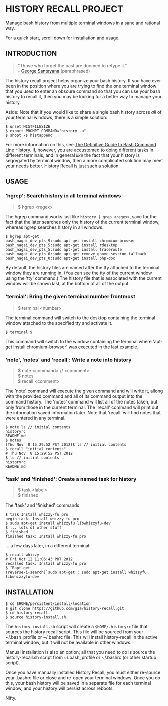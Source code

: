 HISTORY RECALL PROJECT
======================

Manage bash history from multiple terminal windows in a sane and
rational way.

For a quick start, scroll down for installation and usage.


INTRODUCTION
------------

> "Those who forget the past are doomed to retype it."  
>      - [George Santayana][1] (paraphrased)  

The history recall project helps organize your bash history.
If you have ever been in the position where you are trying
to find the one terminal window that you used to enter an
obscure command so that you can use your bash history to
recall it, then you may be looking for a better way to manage
your history.

Aside:  Note that if you would like to share a single
bash history across *all* of your terminal windows, there
is a simple solution:

    $ unset HISTFILESIZE
    $ export PROMPT_COMMAND="history -a"
    $ shopt -s histappend

For more information on this, see [The Definitive Guide to
Bash Command Line History][2].  If, however, you are accustomed
to doing different tasks in different terminals, and in general
*like* the fact that your history is segregated by terminal window,
then a more complicated solution may meet your needs better.
History Recall is just such a solution.


USAGE
-----

### 'hgrep': Search history in all terminal windows ###

> $ hgrep &lt;regex&gt;  

The hgrep command works just like `history | grep <regex>`, save
for the fact that the later searches only the history of the current
terminal window, whereas hgrep searches history in all windows.

    $ hgrep apt-get
    bash_nagai_dev_pts_9:sudo apt-get install chromium-browser
    bash_nagai_dev_pts_5:sudo apt-get install rdesktop
    bash_nagai_dev_pts_5:sudo apt-get install traceroute
    bash_nagai_dev_pts_0:sudo apt-get remove gnome-session-fallback
    bash_nagai_dev_pts_0:sudo apt-get install php-doc

By default, the history files are named after the tty attached to
the terminal window they are running in.  (You can see the tty
of the current window using the 'tty' command.) The history file that
is associated with the current window will be shown last, at the bottom
of all of the output.

### 'termial': Bring the given terminal number frontmost ###

> $ terminal &lt;number&gt;  

The terminal command will switch to the desktop containing the terminal
window attached to the specified tty and activate it.

    $ terminal 9

This command will switch to the window containing the terminal
where 'apt-get install chromium-browser' was executed in the
last example.

### 'note', 'notes' and 'recall': Write a note into history ###

> $ note &lt;command&gt; // &lt;comment&gt;  
> $ notes  
> $ recall &lt;comment&gt;  

The 'note' command will execute the given command and will
write it, allong with the provided command and all of its
command output into the command history. The 'notes' command
will list all of the notes taken, but only from those in
the current terminal.  The 'recall' command will print out the
information saved information later.  Note that 'recall' will
find notes that were entered in any terminal.

    $ note ls // initial contents
    historyrc
    README.md
    $ notes
    [Thu Nov  8 15:29:52 PST 2012]$ ls // initial contents
    $ recall "initial contents"
    # Thu Nov  8 15:29:52 PST 2012
    $ ls // initial contents
    historyrc
    README.md

### 'task' and 'finished': Create a named task for history ###

> $ task &lt;label&gt;  
> $ finished  

The 'task' and 'finished' commands

    $ task Install whizzy-fu pro
    begin task: Install whizzy-fu pro
    $ sudu apt-get install whizzyfu libwhizzyfu-dev
    $ ... lots of other stuff
    $ finished
    finished task: Install whizzy-fu pro

... a few days later, in a different terminal:

    $ recall whizzy
    # Fri Oct 12 11:06:43 PDT 2012
    recalled task: Install whizzy-fu pro
    $ ^Rapt-get
    (reverse-i-search)`sudo apt-get': sudo apt-get install whizzyfu libwhizzyfu-dev

INSTALLATION
------------

```
$ cd $HOME/persistent/install/location
$ git clone https://github.com/g1a/history-recall.git
$ cd history-recall
$ source history-install.sh
```

The `history-install.sh` script will create a `$HOME/.historyrc` file that sources the history recall script. This file will be sourced from your ~/.bash_profile or ~/.bashrc file. This will install history-recall in the active terminal window, but it will not be available in other windows.

Manual installation is also an option; all that you need to do is source the history-recall.sh script from ~/.bash_profile or ~/.bashrc (or other startup script).

Once you have manually installed History Recall, you must either re-source
your .bashrc file or close and re-open your terminal windows.
Once you do this, your bash history will be saved in a separate file
for each terminal window, and your history will persist across reboots.

Nifty.


[1]: http://en.wikipedia.org/wiki/George_Santayana
[2]: http://www.catonmat.net/blog/the-definitive-guide-to-bash-command-line-history/
[3]: http://github.com/greg-1-anderson/utiliscripts
